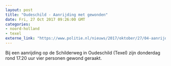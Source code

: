 ```yaml
---
layout: post
title: "Oudeschild - Aanrijding met gewonden"
date: Fri, 27 Oct 2017 09:26:00 GMT
categories: 
- noord-holland 
- texel 
externe_link: "https://www.politie.nl/nieuws/2017/oktober/27/04-aanrijding-met-gewonden.html"
---
```


Bij een aanrijding op de Schilderweg in Oudeschild (Texel) zijn donderdag rond 17.20 uur vier personen gewond geraakt.
